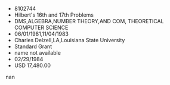 
* 8102744
* Hilbert's 16th and 17th Problems
* DMS,ALGEBRA,NUMBER THEORY,AND COM, THEORETICAL COMPUTER SCIENCE
* 06/01/1981,11/04/1983
* Charles Delzell,LA,Louisiana State University
* Standard Grant
*   name not available
* 02/29/1984
* USD 17,480.00

nan
